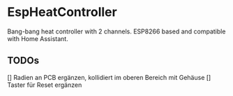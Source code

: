 # EspHeatController
Bang-bang heat controller with 2 channels. ESP8266 based and compatible with Home Assistant.

## TODOs
[] Radien an PCB ergänzen, kollidiert im oberen Bereich mit Gehäuse
[] Taster für Reset ergänzen
